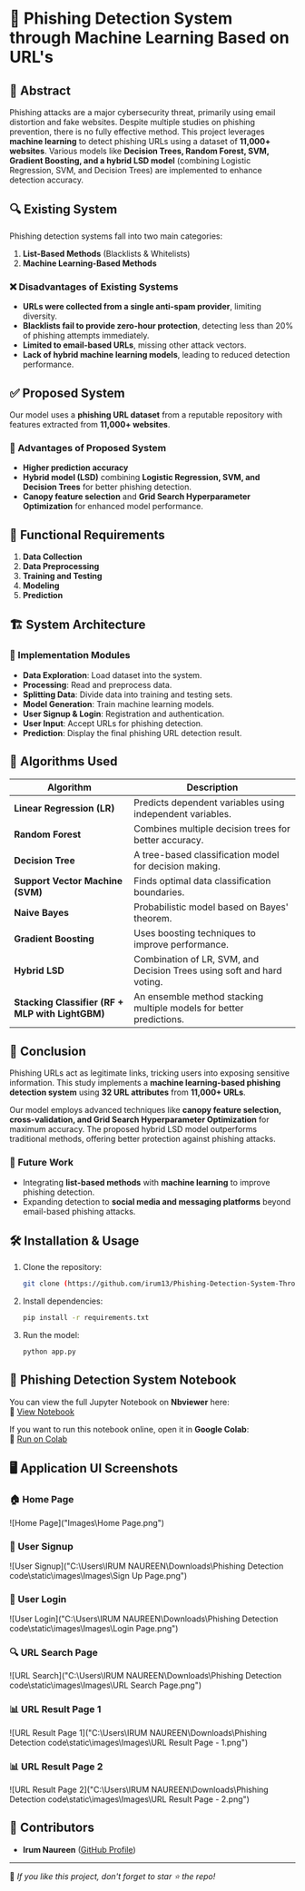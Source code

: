# 🚀 Phishing Detection System through Machine Learning Based on URL's

## 📌 Abstract
Phishing attacks are a major cybersecurity threat, primarily using email distortion and fake websites. Despite multiple studies on phishing prevention, there is no fully effective method. This project leverages **machine learning** to detect phishing URLs using a dataset of **11,000+ websites**. Various models like **Decision Trees, Random Forest, SVM, Gradient Boosting, and a hybrid LSD model** (combining Logistic Regression, SVM, and Decision Trees) are implemented to enhance detection accuracy.

## 🔍 Existing System
Phishing detection systems fall into two main categories:
1. **List-Based Methods** (Blacklists & Whitelists)
2. **Machine Learning-Based Methods**

### ❌ Disadvantages of Existing Systems
- **URLs were collected from a single anti-spam provider**, limiting diversity.
- **Blacklists fail to provide zero-hour protection**, detecting less than 20% of phishing attempts immediately.
- **Limited to email-based URLs**, missing other attack vectors.
- **Lack of hybrid machine learning models**, leading to reduced detection performance.

## ✅ Proposed System
Our model uses a **phishing URL dataset** from a reputable repository with features extracted from **11,000+ websites**. 

### 🔹 Advantages of Proposed System
- **Higher prediction accuracy**
- **Hybrid model (LSD)** combining **Logistic Regression, SVM, and Decision Trees** for better phishing detection.
- **Canopy feature selection** and **Grid Search Hyperparameter Optimization** for enhanced model performance.

## 🔧 Functional Requirements
1. **Data Collection**
2. **Data Preprocessing**
3. **Training and Testing**
4. **Modeling**
5. **Prediction**

## 🏗️ System Architecture
### 📌 Implementation Modules
- **Data Exploration**: Load dataset into the system.
- **Processing**: Read and preprocess data.
- **Splitting Data**: Divide data into training and testing sets.
- **Model Generation**: Train machine learning models.
- **User Signup & Login**: Registration and authentication.
- **User Input**: Accept URLs for phishing detection.
- **Prediction**: Display the final phishing URL detection result.

## 🧠 Algorithms Used
| Algorithm  | Description |
|------------|------------|
| **Linear Regression (LR)** | Predicts dependent variables using independent variables. |
| **Random Forest** | Combines multiple decision trees for better accuracy. |
| **Decision Tree** | A tree-based classification model for decision making. |
| **Support Vector Machine (SVM)** | Finds optimal data classification boundaries. |
| **Naive Bayes** | Probabilistic model based on Bayes' theorem. |
| **Gradient Boosting** | Uses boosting techniques to improve performance. |
| **Hybrid LSD** | Combination of LR, SVM, and Decision Trees using soft and hard voting. |
| **Stacking Classifier (RF + MLP with LightGBM)** | An ensemble method stacking multiple models for better predictions. |

## 📌 Conclusion
Phishing URLs act as legitimate links, tricking users into exposing sensitive information. This study implements a **machine learning-based phishing detection system** using **32 URL attributes** from **11,000+ URLs**. 

Our model employs advanced techniques like **canopy feature selection, cross-validation, and Grid Search Hyperparameter Optimization** for maximum accuracy. The proposed hybrid LSD model outperforms traditional methods, offering better protection against phishing attacks.

### 🚀 Future Work
- Integrating **list-based methods** with **machine learning** to improve phishing detection.
- Expanding detection to **social media and messaging platforms** beyond email-based phishing attacks.

## 🛠️ Installation & Usage
1. Clone the repository:
   ```sh
   git clone (https://github.com/irum13/Phishing-Detection-System-Through-Hybrid-ML-Based-on-URL-)
   ```
2. Install dependencies:
   ```sh
   pip install -r requirements.txt
   ```
3. Run the model:
   ```sh
   python app.py
   ```
## 📖 Phishing Detection System Notebook

You can view the full Jupyter Notebook on **Nbviewer** here:  
🔗 [View Notebook](https://nbviewer.org/github/irum13/Phishing-Detection-System-Through-Hybrid-ML-Based-on-URL-/blob/main/org.ipynb)

If you want to run this notebook online, open it in **Google Colab**:  
🚀 [Run on Colab](https://colab.research.google.com/github/irum13/Phishing-Detection-System-Through-Hybrid-ML-Based-on-URL-/blob/main/org.ipynb)

## 🖥️ Application UI Screenshots

### 🏠 Home Page
![Home Page]("Images\Home Page.png")

### 📝 User Signup
![User Signup]("C:\Users\IRUM NAUREEN\Downloads\Phishing Detection code\static\images\Images\Sign Up Page.png")

### 🔐 User Login
![User Login]("C:\Users\IRUM NAUREEN\Downloads\Phishing Detection code\static\images\Images\Login Page.png")

### 🔍 URL Search Page
![URL Search]("C:\Users\IRUM NAUREEN\Downloads\Phishing Detection code\static\images\Images\URL Search Page.png")

### 📊 URL Result Page 1
![URL Result Page 1]("C:\Users\IRUM NAUREEN\Downloads\Phishing Detection code\static\images\Images\URL Result Page - 1.png")

### 📊 URL Result Page 2
![URL Result Page 2]("C:\Users\IRUM NAUREEN\Downloads\Phishing Detection code\static\images\Images\URL Result Page - 2.png")


## 📌 Contributors
- **Irum Naureen** ([GitHub Profile](https://github.com/irum13))

---
📢 *If you like this project, don't forget to star ⭐ the repo!*
